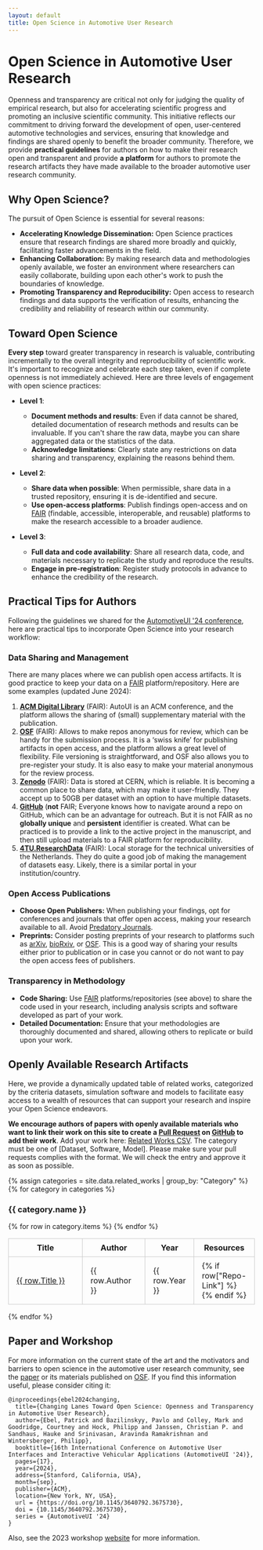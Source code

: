 ```yaml
---
layout: default
title: Open Science in Automotive User Research
---
```


<style>
table {
    width: 100%;
    table-layout: fixed;
    overflow: auto;
}
th, td {
    padding: 0.5rem 1rem;
    border: 1px solid #ccc;
}
</style>

# Open Science in Automotive User Research

Openness and transparency are critical not only for judging the quality of empirical research, but also for accelerating scientific progress and promoting an inclusive scientific community. This initiative reflects our commitment to driving forward the development of open, user-centered automotive technologies and services, ensuring that knowledge and findings are shared openly to benefit the broader community. Therefore, we provide **practical guidelines** for authors on how to make their research open and transparent and provide **a platform** for authors to promote the research artifacts they have made available to the broader automotive user research community.

## Why Open Science?

The pursuit of Open Science is essential for several reasons:

- **Accelerating Knowledge Dissemination:** Open Science practices ensure that research findings are shared more broadly and quickly, facilitating faster advancements in the field.
- **Enhancing Collaboration:** By making research data and methodologies openly available, we foster an environment where researchers can easily collaborate, building upon each other's work to push the boundaries of knowledge.
- **Promoting Transparency and Reproducibility:** Open access to research findings and data supports the verification of results, enhancing the credibility and reliability of research within our community.


## Toward Open Science

**Every step** toward greater transparency in research is valuable, contributing incrementally to the overall integrity and reproducibility of scientific work. It's important to recognize and celebrate each step taken, even if complete openness is not immediately achieved. Here are three levels of engagement with open science practices:

- **Level 1**:
  - **Document methods and results**: Even if data cannot be shared, detailed documentation of research methods and results can be invaluable. If you can't share the raw data, maybe you can share aggregated data or the statistics of the data.
  - **Acknowledge limitations**: Clearly state any restrictions on data sharing and transparency, explaining the reasons behind them.

- **Level 2**:
  - **Share data when possible**: When permissible, share data in a trusted repository, ensuring it is de-identified and secure.
  - **Use open-access platforms**: Publish findings open-access and on [FAIR](https://www.go-fair.org/fair-principles/) (findable, accessible, interoperable, and reusable) platforms to make the research accessible to a broader audience.

- **Level 3**:
  - **Full data and code availability**: Share all research data, code, and materials necessary to replicate the study and reproduce the results.
  - **Engage in pre-registration**: Register study protocols in advance to enhance the credibility of the research.




## Practical Tips for Authors

Following the guidelines we shared for the [AutomotiveUI '24 conference](https://www.auto-ui.org/24/authors/open-science/), here are practical tips to incorporate Open Science into your research workflow:

### Data Sharing and Management

There are many places where we can publish open access artifacts. It is good practice to keep your data on a [FAIR](https://www.go-fair.org/fair-principles/)  platform/repository. Here are some examples (updated June 2024):

1. **[ACM Digital Library](https://dl.acm.org)** (FAIR): AutoUI is an ACM conference, and the platform allows the sharing of (small) supplementary material with the publication.
2. **[OSF](https://osf.io)** (FAIR): Allows to make repos anonymous for review, which can be handy for the submission process. It is a ‘swiss knife’ for publishing artifacts in open access, and the platform allows a great level of flexibility. File versioning is straightforward, and OSF also allows you to pre-register your study. It is also easy to make your material anonymous for the review process.
3. **[Zenodo](https://zenodo.org)** (FAIR): Data is stored at CERN, which is reliable. It is becoming a common place to share data, which may make it user-friendly. They accept up to 50GB per dataset with an option to have multiple datasets.
4. **[GitHub](https://github.com)** (**not** FAIR; Everyone knows how to navigate around a repo on GitHub, which can be an advantage for outreach. But it is not FAIR as no **globally unique** and **persistent** identifier is created. What can be practiced is to provide a link to the active project in the manuscript, and then still upload materials to a FAIR platform for reproducibility.
5. **[4TU.ResearchData](https://data.4tu.nl)** (FAIR): Local storage for the technical universities of the Netherlands. They do quite a good job of making the management of datasets easy. Likely, there is a similar portal in your institution/country.



### Open Access Publications

- **Choose Open Publishers:** When publishing your findings, opt for conferences and journals that offer open access, making your research available to all. Avoid [Predatory Journals](https://beallslist.net/).
- **Preprints:** Consider posting preprints of your research to platforms such as [arXiv](https://arxiv.org/), [bioRxiv](https://www.biorxiv.org/), or [OSF](https://www.osf.io/preprints). This is a good way of sharing your results either prior to publication or in case you cannot or do not want to pay the open access fees of publishers.

### Transparency in Methodology

- **Code Sharing:** Use [FAIR](https://www.go-fair.org/fair-principles/) platforms/repositories (see above) to share the code used in your research, including analysis scripts and software developed as part of your work.
- **Detailed Documentation:** Ensure that your methodologies are thoroughly documented and shared, allowing others to replicate or build upon your work.

## Openly Available Research Artifacts

Here, we provide a dynamically updated table of related works, categorized by the criteria datasets, simulation software and models to facilitate easy access to a wealth of resources that can support your research and inspire your Open Science endeavors.

**We encourage authors of papers with openly available materials who want to link their work on this site to create a [Pull Request](https://docs.github.com/en/pull-requests/collaborating-with-pull-requests/proposing-changes-to-your-work-with-pull-requests/creating-a-pull-request)  on [GitHub](https://github.com/AutoUI-Open-Data-Initiative/autoui-open-data-initiative.github.io) to add their work**. 
Add your work here: [Related Works CSV](https://raw.githubusercontent.com/AutoUI-Open-Data-Initiative/autoui-open-data-initiative.github.io/master/_data/related_works.csv).
The category must be one of [Dataset, Software, Model]. Please make sure your pull requests complies with the format.
We will check the entry and approve it as soon as possible. 




<!-- Head Includes -->
<!-- Add these in your <head> -->
<link href="https://cdn.jsdelivr.net/npm/bootstrap@5.3.0/dist/css/bootstrap.min.css" rel="stylesheet">
<link rel="stylesheet" href="https://cdn.datatables.net/1.11.5/css/dataTables.bootstrap5.min.css">
<link rel="stylesheet" href="https://cdn.datatables.net/responsive/2.2.9/css/responsive.bootstrap5.min.css">
<link rel="stylesheet" href="https://cdnjs.cloudflare.com/ajax/libs/font-awesome/6.4.0/css/all.min.css">

<style>
  /* Table styling overrides */
  table.dataTable {
    font-size: 0.9em;
  }

  table.dataTable td,
  table.dataTable th {
    white-space: nowrap;
    overflow-x: auto;
    max-width: 0;
    padding: 8px 12px;
    border-bottom: 1px solid #dee2e6;
  }

  table.dataTable tbody tr:hover {
    background-color: #f8f9fa;
  }

  .dataTables_wrapper {
    width: 100%;
    overflow-x: auto;
  }
</style>

<!-- Table Section (e.g., in your Jekyll layout or page) -->
{% assign categories = site.data.related_works | group_by: "Category" %}
{% for category in categories %}
  <h3 class="mt-4">{{ category.name }}</h3>
  <div class="table-responsive">
    <table id="table-{{ category.name | slugify }}" class="table table-striped table-bordered display responsive nowrap" style="width:100%">
      <thead class="table-light">
        <tr>
          <th style="width: 50%">Title</th>
          <th style="width: 30%">Author</th>
          <th style="width: 10%">Year</th>
          <th style="width: 10%">Resources</th>
        </tr>
      </thead>
      <tbody>
        {% for row in category.items %}
          <tr>
            <td title="{{ row.Title }}">
              <a href="{{ row["Paper-Link"] }}" target="_blank" rel="noopener noreferrer">
                {{ row.Title }}
              </a>
            </td>
            <td>{{ row.Author }}</td>
            <td>{{ row.Year }}</td>
            <td>
              {% if row["Repo-Link"] %}
                <a href="{{ row["Repo-Link"] }}" target="_blank" rel="noopener noreferrer">
                  <i class="fas fa-link"></i>
                </a>
              {% endif %}
            </td>
          </tr>
        {% endfor %}
      </tbody>
    </table>
  </div>
{% endfor %}


<!-- Scripts (put at end of body) -->
<script src="https://code.jquery.com/jquery-3.5.1.js"></script>
<script src="https://cdn.jsdelivr.net/npm/bootstrap@5.3.0/dist/js/bootstrap.bundle.min.js"></script>
<script src="https://cdn.datatables.net/1.11.5/js/jquery.dataTables.min.js"></script>
<script src="https://cdn.datatables.net/1.11.5/js/dataTables.bootstrap5.min.js"></script>
<script src="https://cdn.datatables.net/responsive/2.2.9/js/dataTables.responsive.min.js"></script>
<script src="https://cdn.datatables.net/responsive/2.2.9/js/responsive.bootstrap5.min.js"></script>

<script>
  $(document).ready(function () {
    {% for category in categories %}
      $('#table-{{ category.name | slugify }}').DataTable({
        responsive: true,
        autoWidth: false,
        columnDefs: [
          { width: "50%", targets: 0 },
          { width: "30%", targets: 1 },
          { width: "10%", targets: 2 },
          { width: "10%", targets: 3 }
        ]
      });
    {% endfor %}
  });
</script>





## Paper and Workshop

For more information on the current state of the art and the motivators and barriers to open science in the automotive user research community, see the [paper](https://osf.io/tmkc2) or its materials published on [OSF](https://osf.io/zdpek/). If you find this information useful, please consider citing it:
```
@inproceedings{ebel2024changing,
  title={Changing Lanes Toward Open Science: Openness and Transparency in Automotive User Research},
  author={Ebel, Patrick and Bazilinskyy, Pavlo and Colley, Mark and Goodridge, Courtney and Hock, Philipp and Janssen, Christian P. and Sandhaus, Hauke and Srinivasan, Aravinda Ramakrishnan and Wintersberger, Philipp},
  booktitle={16th International Conference on Automotive User Interfaces and Interactive Vehicular Applications (AutomotiveUI '24)},
  pages={17},
  year={2024},
  address={Stanford, California, USA},
  month={sep},
  publisher={ACM},
  location={New York, NY, USA},
  url = {https://doi.org/10.1145/3640792.3675730},
  doi = {10.1145/3640792.3675730},
  series = {AutomotiveUI '24}
}
```

Also, see the 2023 workshop [website](https://autouimodelingws.jimdosite.com/) for more information.







